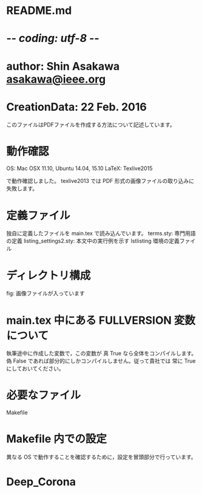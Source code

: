 # README.md
# -*- coding: utf-8 -*-
# author: Shin Asakawa <asakawa@ieee.org>
# CreationData: 22 Feb. 2016

このファイルはPDFファイルを作成する方法について記述しています。

動作確認
=======

OS: Mac OSX 11.10, Ubuntu 14.04, 15.10
LaTeX: Texlive2015

で動作確認しました。
texlive2013 では PDF 形式の画像ファイルの取り込みに失敗します。

定義ファイル
==========

独自に定義したファイルを main.tex で読み込んでいます。
terms.sty: 専門用語の定義
listing_settings2.sty: 本文中の実行例を示す lstlisting 環境の定義ファイル


ディレクトリ構成
=============
fig: 画像ファイルが入っています


main.tex 中にある FULLVERSION 変数について
=======================================
執筆途中に作成した変数で，この変数が 真 True なら全体をコンパイルします。
偽 False であれば部分的にしかコンパイルしません。従って貴社では
常に True にしておいてください。

必要なファイル
============
Makefile


Makefile 内での設定
=================
異なる OS で動作することを確認するために，設定を冒頭部分で行っています。


# Deep_Corona
